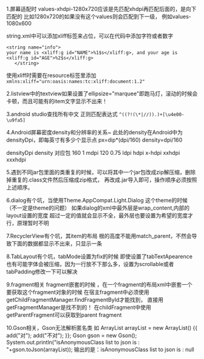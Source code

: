 
1.屏幕适配时 values-xhdpi-1280x720应该是先匹配xhdpi再匹配后面的，是向下匹配的  比如1280x720的如果没有这个values则会匹配到下一级，
例如values-1080x600

string.xml中可以添加xliff标签来占位，可以在代码中添加字符或者数字
```
<string name="info">
your name is <xliff:g id="NAME">%1$s</xliff:g>, and your age is
<xliff:g id="AGE">%2$s</xliff:g>
   </string>
```
使用xliff时需要在resource标签里添加 `xmlns:xliff="urn:oasis:names:tc:xliff:document:1.2" ` 
   
2.listview中的textview如果设置了ellipsize="marquee"即跑马灯，滚动的时候会卡顿，而且可能有的item文字显示不出来！

3.android studio查找所有中文  正则匹配表达式  `^((?!(\*|//)).)+[\u4e00-\u9fa5]`

4.Android屏幕密度density和分辨率的关系~  此处的density在Android中为densityDpi，即每英寸有多少个显示点
px=dip*(dpi/160)  density=dpi/160

densityDpi    density    对应包
  160            1        mdpi
  120          0.75       ldpi
                          hdpi
						  x-hdpi
						  xxhdpi
						  xxxhdpi
						  
5.遇到不同jar包里面的类重复的时候，可以将其中一个jar包改成zip解压缩，删除掉重复的.class文件然后压缩成zip格式，
再改成.jar导入即可，操作顺序必须按照上述顺序。			

6.dialog有个坑，当使用Theme.AppCompat.Light.Dialog 这个theme的时候（不一定是theme的问题） 如果dialog的xml中最外层是wrap_content,内部的layout设置的宽度
超过一定的值就会显示不全，最外层也要设置为希望的宽度才行，原理暂时不明	  


7.RecyclerView有个坑，其item的布局 根的高度不能用match_parent，不然会导致下面的数据都显示不出来，只显示一条

8.TabLayout有个坑，tabMode设置为fix的时候 即使设置了tabTextApearence也有可能字体会被压缩，因为一行放不下那么多，设置为scrollable或者 tabPadding修改一下可以解决

9.fragment相关
fragment嵌套的时候 ，在一个fragment的布局xml中嵌套一个 <fragment> 要获取这个fragment对象的时候 在宿主fragment中必须使用 getChildFragmentManager.findFragmentById才能找到，
直接用 getFragmentManager是找不到的！   在childFragment中使用getParentFragment可以获取到parent fragment

10.Gson相关，Gson无法解析匿名类
如 ArrayList<String> arrayList =  new ArrayList<String>() {{
            add("对");
            add("不对");
        }};
        Gson gson = new Gson();
        System.out.println("isAnonymousClass list to json is : "+gson.toJson(arrayList));
输出的是：isAnonymousClass list to json is : null